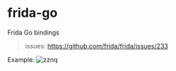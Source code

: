 # frida-go
Frida Go bindings
> issues: https://github.com/frida/frida/issues/233

Example: 
![zznq](https://user-images.githubusercontent.com/26270009/186412513-b0dc4c9c-9358-4083-b785-696e1cc0c814.jpg)
